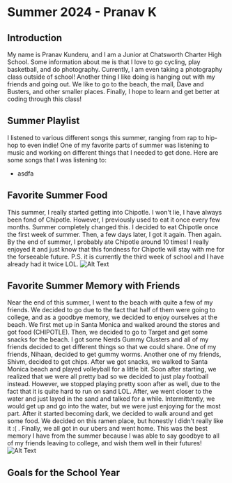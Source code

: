 # Summer 2024 - Pranav K

## Introduction
My name is Pranav Kunderu, and I am a Junior at Chatsworth Charter High School. Some information about me is that I love to go cycling, play basketball, and do photography. Currently, I am even taking a photography class outside of school! Another thing I like doing is hanging out with my friends and going out. We like to go to the beach, the mall, Dave and Busters, and other smaller places. Finally, I hope to learn and get better at coding through this class!

## Summer Playlist
I listened to various different songs this summer, ranging from rap to hip-hop to even indie! One of my favorite parts of summer was listening to music and working on different things that I needed to get done. Here are some songs that I was listening to:

* asdfa

## Favorite Summer Food
This summer, I really started getting into Chipotle. I won't lie, I have always been fond of Chipotle. However, I previously used to eat it once every few months. Summer completely changed this. I decided to eat Chipotle once the first week of summer. Then, a few days later, I got it again. Then again. By the end of summer, I probably ate Chipotle around 10 times! I really enjoyed it and just know that this fondness for Chipotle will stay with me for the forseeable future. P.S. it is currently the third week of school and I have already had it twice LOL.
![Alt Text](https://img.ctykit.com/cdn/ca-dtla/images/tr:w-1800/chipotle.jpg)

## Favorite Summer Memory with Friends
Near the end of this summer, I went to the beach with quite a few of my friends. We decided to go due to the fact that half of them were going to college, and as a goodbye memory, we decided to enjoy ourselves at the beach. We first met up in Santa Monica and walked around the stores and got food (CHIPOTLE). Then, we decided to go to Target and get some snacks for the beach. I got some Nerds Gummy Clusters and all of my friends decided to get different things so that we could share. One of my friends, Nihaan, decided to get gummy worms. Another one of my friends, Shivm, decided to get chips. After we got snacks, we walked to Santa Monica beach and played volleyball for a little bit. Soon after starting, we realized that we were all pretty bad so we decided to just play football instead. However, we stopped playing pretty soon after as well, due to the fact that it is quite hard to run on sand LOL. After, we went closer to the water and just layed in the sand and talked for a while. Intermittently, we would get up and go into the water, but we were just enjoying for the most part. After it started becoming dark, we decided to walk around and get some food. We decided on this ramen place, but honestly I didn't really like it :( . Finally, we all got in our ubers and went home. This was the best memory I have from the summer because I was able to say goodbye to all of my friends leaving to college, and wish them well in their futures!
![Alt Text](https://drupal8-prod.visitcalifornia.com/sites/drupal8-prod.visitcalifornia.com/files/styles/fluid_1920/public/2021-03/VC-Santa-Monica-Pier-CR-Advanced-Rights-1280x640.jpg.webp?itok=LceVcnAN)

## Goals for the School Year
